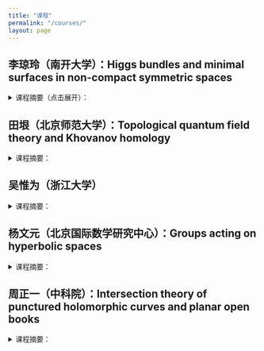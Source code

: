 ```yaml
---
title: "课程"
permalink: "/courses/"
layout: page
---
```




## 李琼玲（南开大学）：Higgs bundles and minimal surfaces in non-compact symmetric spaces
  
<details>
<summary>课程摘要（点击展开）：</summary>


</details>




## 田垠（北京师范大学）：Topological quantum field theory and Khovanov homology
  <details>
<summary>课程摘要：</summary>

  Lecture 1. Jones and quantum group

  Lecture 2. Topological quantum field theory and Khovanov homology (Kh)

  Lecture 3. Categorified quantum group

  Lecture 4. Application of Kh, symplectic Kh
  
</details>




## 吴惟为（浙江大学）

<details>
<summary>课程摘要：</summary>


</details>


## 杨文元（北京国际数学研究中心）：Groups acting on hyperbolic spaces

<details>
<summary>课程摘要：</summary>


</details>


## 周正一（中科院）：Intersection theory of punctured holomorphic curves and planar open books

<details>
<summary>课程摘要：</summary>

Using Wendl's theorem on planar open book as an example, we will introduce Siefring’s intersection theory for punctured holomorphic curves.

  Lecture 1: Open books, symplectic Lefschetz fibrations, Wendl’s theorem on planar open books and its applications in symplectic fillings.

  Lecture 2-3: Siefring’s intersection theory for punctured holomorphic curves.

  Lecture 4: Proof of Wendl’s theorem.

</details>

